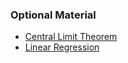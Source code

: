 ### Optional Material

-   [Central Limit Theorem](./clt.md)
-   [Linear Regression](https://altaf.shinyapps.io/linear-regression)
